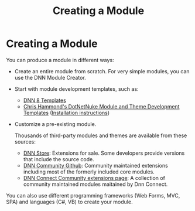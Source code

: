﻿---
uid: developers-creating-modules-overview
locale: en
title: Creating a Module
dnnversion: 09.02.00
related-topics: dnn-manifest-schema,module-features,module-architecture,about-evs
links: ["[DNN Module APIs](https://www.dnnsoftware.com/dnn-api/)","[DNN 8 API Reference](https://www.dnnsoftware.com/dnn-api/)","[DNN Wiki: Module Development](https://www.dnnsoftware.com/wiki/module-development/)","[DNN Community Blog: Module Development series by Clinton Patterson](https://www.dnnsoftware.com/community-blog/cid/155064/module-development-for-non-developers-skinners-dnn-beginners--blog-series-intro/)","[Using the new Module Development Templates for DotNetNuke 7 by Chris Hammond](https://www.chrishammond.com/blog/itemid/2616/using-the-new-module-development-templates-for-dot/)"]
---

# Creating a Module

You can produce a module in different ways:

*   Create an entire module from scratch. For very simple modules, you can use the DNN Module Creator.
*   Start with module development templates, such as:
    *   [DNN 8 Templates](https://github.com/dnnsoftware/DNN.Templates/releases/)
    *   [Chris Hammond's DotNetNuke Module and Theme Development Templates](https://github.com/ChrisHammond/DNNTemplates/) ([Installation instructions](https://www.chrishammond.com/blog/itemid/2616/using-the-new-module-development-templates-for-dot/))
*   Customize a pre-existing module.

    Thousands of third-party modules and themes are available from these sources:

    *   [DNN Store](https://store.dnnsoftware.com): Extensions for sale. Some developers provide versions that include the source code.
    *   [DNN Community Github](https://www.github.com/DnnCommunity): Community maintained extensions including most of the formerly included core modules.
    *   [DNN Connect Community extensions page](https://www.dnn-connect.org/community/community-extensions): A collection of community maintained modules maitained by Dnn Connect.


You can also use different programming frameworks (Web Forms, MVC, SPA) and languages (C#, VB) to create your module.
